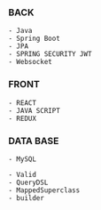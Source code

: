 ### BACK 
```
- Java
- Spring Boot
- JPA
- SPRING SECURITY JWT
- Websocket
```
### FRONT 
```
- REACT
- JAVA SCRIPT
- REDUX
```
### DATA BASE
```
- MySQL
```

```
- Valid
- QueryDSL
- MappedSuperclass
- builder
```

